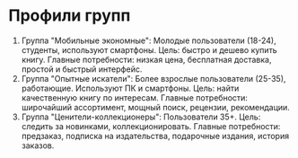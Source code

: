 # Профили групп
1) Группа "Мобильные экономные": Молодые пользователи (18-24), студенты, используют смартфоны. Цель: быстро и дешево купить книгу. Главные потребности: низкая цена, бесплатная доставка, простой и быстрый интерфейс.
2) Группа "Опытные искатели": Более взрослые пользователи (25-35), работающие. Используют ПК и смартфоны. Цель: найти качественную книгу по интересам. Главные потребности: широчайший ассортимент, мощный поиск, рецензии, рекомендации.
3) Группа "Ценители-коллекционеры": Пользователи 35+. Цель: следить за новинками, коллекционировать. Главные потребности: предзаказ, подписка на издательства, подарочные издания, история заказов.
